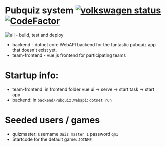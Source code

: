 # Pubquiz system [![volkswagen status](https://auchenberg.github.io/volkswagen/volkswargen_ci.svg?v=1)](https://github.com/auchenberg/volkswagen) [![CodeFactor](https://www.codefactor.io/repository/github/cheeredhands/pubquiz/badge)](https://www.codefactor.io/repository/github/cheeredhands/pubquiz)

![all - build, test and deploy](https://github.com/thtm88/pubquiz/workflows/all%20-%20build,%20test%20and%20deploy/badge.svg)

 - backend - dotnet core WebAPI backend for the fantastic pubquiz app that doesn't exist yet. 
 - team-frontend - vue.js frontend for participating teams

# Startup info:
- team-frontend: in frontend folder vue ui -> serve -> start task -> start app
- backend: in `backend/Pubquiz.Webapi`: `dotnet run`

# Seeded users / games
- quizmaster: username `Quiz master 1` password `qm1`
- Startcode for the default game: `JOINME`
